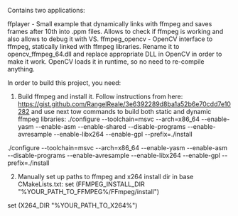 Contains two applications:

ffplayer - Small example that dynamically links with ffmpeg and saves frames after 10th into .ppm files. Allows to check if ffmpeg is working and also allows to debug it with VS.
ffmpeg_opencv - OpenCV interface to ffmpeg, statically linked with ffmpeg libraries. Rename it to opencv_ffmpeg_64.dll and replace appropriate DLL in OpenCV in order to make it work.
OpenCV loads it in runtime, so no need to re-compile anything.

In order to build this project, you need:
1. Build ffmpeg and install it. Follow instructions from here: https://gist.github.com/RangelReale/3e6392289d8ba1a52b6e70cdd7e10282
and use next tow commands to build both static and dynamic ffmpeg libraries:
./configure --toolchain=msvc --arch=x86_64 --enable-yasm  --enable-asm --enable-shared --disable-programs --enable-avresample --enable-libx264 --enable-gpl --prefix=./install

./configure --toolchain=msvc --arch=x86_64 --enable-yasm  --enable-asm --disable-programs --enable-avresample --enable-libx264 --enable-gpl --prefix=./install

2. Manually set up paths to ffmpeg and x264 install dir in base CMakeLists.txt:
set (FFMPEG_INSTALL_DIR "%YOUR_PATH_TO_FFMPEG%/FFmpeg/install")

set (X264_DIR "%YOUR_PATH_TO_X264%")